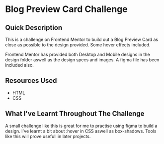# Blog Preview Card Challenge

## Quick Description

This is a challenge on Frontend Mentor to build out a Blog Preview Card as close as possible to the design provided. Some hover effects included.

Frontend Mentor has provided both Desktop and Mobile designs in the design folder aswell as the design specs and images. A figma file has been included also.

## Resources Used
+ HTML
+ CSS

## What I've Learnt Throughout The Challenge

A small challenge like this is great for me to practise using figma to build a design. I've learnt a bit about :hover in CSS aswell as box-shadows. Tools like this will prove usefull in later projects. 
